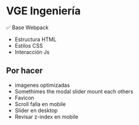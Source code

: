 # VGE Ingeniería

✅ Base Webpack

- Estructura HTML
- Estilos CSS
- Interacción Js

## Por hacer

- imagenes optimizadas
- Somethimes the modal slider mount each others
- Favicon
- Scroll falla en mobile
- Slider en desktop
- Revisar z-index en mobile
